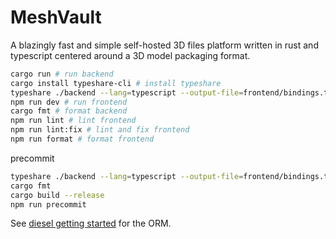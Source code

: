 # MeshVault

A blazingly fast and simple self-hosted 3D files platform written in rust and typescript centered around a 3D model packaging format.

```bash
cargo run # run backend
cargo install typeshare-cli # install typeshare
typeshare ./backend --lang=typescript --output-file=frontend/bindings.ts # used to generate ts types from rust, needed before npm run dev
npm run dev # run frontend
cargo fmt # format backend
npm run lint # lint frontend
npm run lint:fix # lint and fix frontend
npm run format # format frontend
```

precommit

```bash
typeshare ./backend --lang=typescript --output-file=frontend/bindings.ts
cargo fmt
cargo build --release
npm run precommit
```

See [diesel getting started](https://diesel.rs/guides/getting-started) for the ORM.
